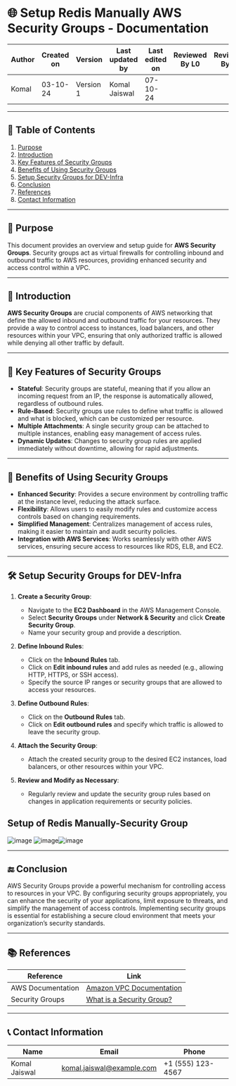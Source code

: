 # 🌐 Setup Redis Manually AWS Security Groups - Documentation

| Author      | Created on | Version   | Last updated by | Last edited on | Reviewed By L0 | Reviewed By L1 | Reviewed By L2 |
|-------------|------------|-----------|-----------------|----------------|----------------|----------------|----------------| 
| Komal       | 03-10-24   | Version 1 | Komal Jaiswal   | 07-10-24       |                |                |                |

---

## 📝 Table of Contents
1. [Purpose](#purpose)
2. [Introduction](#introduction)
3. [Key Features of Security Groups](#key-features-of-security-groups)
4. [Benefits of Using Security Groups](#benefits-of-using-security-groups)
5. [Setup Security Groups for DEV-Infra](#setup-security-groups-for-dev-infra)
6. [Conclusion](#conclusion)
7. [References](#references)
8. [Contact Information](#contact-information)

---

## 📜 Purpose
This document provides an overview and setup guide for **AWS Security Groups**. Security groups act as virtual firewalls for controlling inbound and outbound traffic to AWS resources, providing enhanced security and access control within a VPC.

---

## 📖 Introduction
**AWS Security Groups** are crucial components of AWS networking that define the allowed inbound and outbound traffic for your resources. They provide a way to control access to instances, load balancers, and other resources within your VPC, ensuring that only authorized traffic is allowed while denying all other traffic by default.

---

## 🔑 Key Features of Security Groups

- **Stateful**: Security groups are stateful, meaning that if you allow an incoming request from an IP, the response is automatically allowed, regardless of outbound rules.
- **Rule-Based**: Security groups use rules to define what traffic is allowed and what is blocked, which can be customized per resource.
- **Multiple Attachments**: A single security group can be attached to multiple instances, enabling easy management of access rules.
- **Dynamic Updates**: Changes to security group rules are applied immediately without downtime, allowing for rapid adjustments.

---

## 🎯 Benefits of Using Security Groups

- **Enhanced Security**: Provides a secure environment by controlling traffic at the instance level, reducing the attack surface.
- **Flexibility**: Allows users to easily modify rules and customize access controls based on changing requirements.
- **Simplified Management**: Centralizes management of access rules, making it easier to maintain and audit security policies.
- **Integration with AWS Services**: Works seamlessly with other AWS services, ensuring secure access to resources like RDS, ELB, and EC2.

---

## 🛠 Setup Security Groups for DEV-Infra

1. **Create a Security Group**:
   - Navigate to the **EC2 Dashboard** in the AWS Management Console.
   - Select **Security Groups** under **Network & Security** and click **Create Security Group**.
   - Name your security group and provide a description.

2. **Define Inbound Rules**:
   - Click on the **Inbound Rules** tab.
   - Click on **Edit inbound rules** and add rules as needed (e.g., allowing HTTP, HTTPS, or SSH access).
   - Specify the source IP ranges or security groups that are allowed to access your resources.

3. **Define Outbound Rules**:
   - Click on the **Outbound Rules** tab.
   - Click on **Edit outbound rules** and specify which traffic is allowed to leave the security group.

4. **Attach the Security Group**:
   - Attach the created security group to the desired EC2 instances, load balancers, or other resources within your VPC.

5. **Review and Modify as Necessary**:
   - Regularly review and update the security group rules based on changes in application requirements or security policies.

## Setup of Redis Manually-Security Group

![image](https://github.com/user-attachments/assets/8de8186e-deed-4b63-93e3-e3013f9a5700)
![image](https://github.com/user-attachments/assets/f4f929a4-e007-46c2-ace8-e08e9f2720a3)![image](https://github.com/user-attachments/assets/2218114c-946a-4f3e-9e3d-48196a8f9793)



---

## 🔚 Conclusion

AWS Security Groups provide a powerful mechanism for controlling access to resources in your VPC. By configuring security groups appropriately, you can enhance the security of your applications, limit exposure to threats, and simplify the management of access controls. Implementing security groups is essential for establishing a secure cloud environment that meets your organization’s security standards.

---

## 📚 References

| Reference                                   | Link                                                                                                  |
|---------------------------------------------|-------------------------------------------------------------------------------------------------------|
| AWS Documentation                           | [Amazon VPC Documentation](https://docs.aws.amazon.com/vpc/index.html)                              |
| Security Groups                             | [What is a Security Group?](https://docs.aws.amazon.com/AWSEC2/latest/UserGuide/ec2-security-groups.html)  |

---

## 📞 Contact Information

| Name             | Email                        | Phone           |
|------------------|------------------------------|-----------------|
| Komal Jaiswal    | komal.jaiswal@example.com    | +1 (555) 123-4567 |
